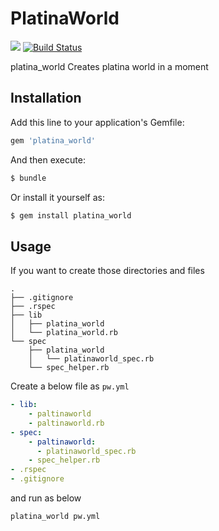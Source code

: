 # PlatinaWorld

<a href="https://codeclimate.com/github/ganmacs/platina_world"><img src="https://codeclimate.com/github/ganmacs/platina_world/badges/gpa.svg" /></a>
[![Build Status](https://travis-ci.org/ganmacs/platina_world.svg)](https://travis-ci.org/ganmacs/platina_world)

platina_world Creates platina world in a moment

## Installation

Add this line to your application's Gemfile:

```ruby
gem 'platina_world'
```

And then execute:

```sh
$ bundle
```

Or install it yourself as:

```sh
$ gem install platina_world
```

## Usage

If you want to create those directories and files

```
.
├── .gitignore
├── .rspec
├── lib
│   ├── platina_world
│   └── platina_world.rb
└── spec
    ├── platina_world
    │   └── platinaworld_spec.rb
    └── spec_helper.rb
```

Create a below file as `pw.yml`

```yml
- lib:
    - paltinaworld
    - paltinaworld.rb
- spec:
    - paltinaworld:
      - platinaworld_spec.rb
    - spec_helper.rb
- .rspec
- .gitignore
```

and run as below

```sh
platina_world pw.yml
```

